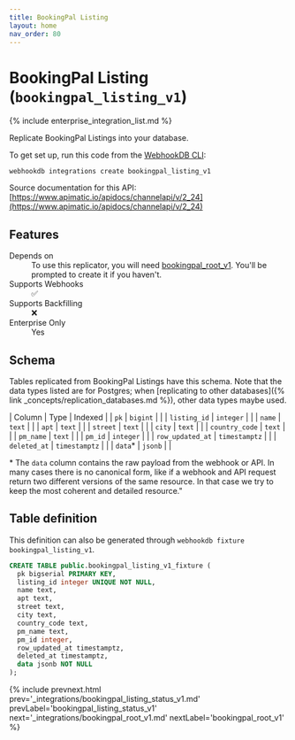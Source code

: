 ```yaml
---
title: BookingPal Listing
layout: home
nav_order: 80
---
```


# BookingPal Listing (`bookingpal_listing_v1`)

{% include enterprise_integration_list.md %}


Replicate BookingPal Listings into your database.

To get set up, run this code from the [WebhookDB CLI](https://webhookdb.com/terminal):
```
webhookdb integrations create bookingpal_listing_v1
```

Source documentation for this API: [https://www.apimatic.io/apidocs/channelapi/v/2_24](https://www.apimatic.io/apidocs/channelapi/v/2_24)

## Features

<dl>
<dt>Depends on</dt>
<dd>To use this replicator, you will need <a href="{% link _integrations/bookingpal_root_v1.md %}">bookingpal_root_v1</a>. You'll be prompted to create it if you haven't.</dd>

<dt>Supports Webhooks</dt>
<dd>✅</dd>
<dt>Supports Backfilling</dt>
<dd>❌</dd>
<dt>Enterprise Only</dt>
<dd>Yes</dd>

</dl>

## Schema

Tables replicated from BookingPal Listings have this schema.
Note that the data types listed are for Postgres;
when [replicating to other databases]({% link _concepts/replication_databases.md %}),
other data types maybe used.

| Column | Type | Indexed |
| `pk` | `bigint` |  |
| `listing_id` | `integer` |  |
| `name` | `text` |  |
| `apt` | `text` |  |
| `street` | `text` |  |
| `city` | `text` |  |
| `country_code` | `text` |  |
| `pm_name` | `text` |  |
| `pm_id` | `integer` |  |
| `row_updated_at` | `timestamptz` |  |
| `deleted_at` | `timestamptz` |  |
| `data`* | `jsonb` |  |

<span class="fs-3">* The `data` column contains the raw payload from the webhook or API.
In many cases there is no canonical form, like if a webhook and API request return
two different versions of the same resource.
In that case we try to keep the most coherent and detailed resource."</span>

## Table definition

This definition can also be generated through `webhookdb fixture bookingpal_listing_v1`.

```sql
CREATE TABLE public.bookingpal_listing_v1_fixture (
  pk bigserial PRIMARY KEY,
  listing_id integer UNIQUE NOT NULL,
  name text,
  apt text,
  street text,
  city text,
  country_code text,
  pm_name text,
  pm_id integer,
  row_updated_at timestamptz,
  deleted_at timestamptz,
  data jsonb NOT NULL
);
```

{% include prevnext.html prev='_integrations/bookingpal_listing_status_v1.md' prevLabel='bookingpal_listing_status_v1' next='_integrations/bookingpal_root_v1.md' nextLabel='bookingpal_root_v1' %}
